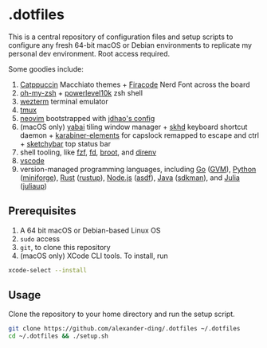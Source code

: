 # .dotfiles

This is a central repository of configuration files and setup scripts to configure any fresh 64-bit macOS or Debian environments to replicate my personal dev environment.
Root access required.

Some goodies include:

1. [Catppuccin](https://github.com/catppuccin/catppuccin) Macchiato themes + [Firacode](https://github.com/tonsky/FiraCode) Nerd Font across the board
1. [oh-my-zsh](https://ohmyz.sh/) + [powerlevel10k](https://github.com/romkatv/powerlevel10k) zsh shell
1. [wezterm](https://wezfurlong.org/wezterm/) terminal emulator
1. [tmux](https://github.com/tmux/tmux/wiki)
1. [neovim](https://neovim.io/) bootstrapped with [jdhao's config](https://github.com/jdhao/nvim-config)
1. (macOS only) [yabai](https://github.com/koekeishiya/yabai) tiling window manager + [skhd](https://github.com/koekeishiya/skhd) keyboard shortcut daemon + [karabiner-elements](https://karabiner-elements.pqrs.org/) for capslock remapped to escape and ctrl + [sketchybar](https://github.com/FelixKratz/SketchyBar) top status bar
1. shell tooling, like [fzf](https://github.com/junegunn/fzf), [fd](https://github.com/sharkdp/fd), [broot](https://dystroy.org/broot/), and [direnv](https://direnv.net/)
1. [vscode](https://code.visualstudio.com/)
1. version-managed programming languages, including [Go](https://go.dev/) ([GVM](https://github.com/moovweb/gvm)), [Python](https://www.python.org/) ([miniforge](https://github.com/conda-forge/miniforge)), [Rust](https://www.rust-lang.org/) ([rustup](https://github.com/rust-lang/rustup)), [Node.js](https://nodejs.org/en/) ([asdf](https://asdf-vm.com/)), [Java](https://www.java.com/) ([sdkman](https://sdkman.io/)), and [Julia](https://julialang.org/) ([juliaup](https://github.com/JuliaLang/juliaup))

## Prerequisites

1. A 64 bit macOS or Debian-based Linux OS
1. `sudo` access
1. `git`, to clone this repository
1. (macOS only) XCode CLI tools. To install, run

```bash
xcode-select --install
```

## Usage

Clone the repository to your home directory and run the setup script.

```bash
git clone https://github.com/alexander-ding/.dotfiles ~/.dotfiles
cd ~/.dotfiles && ./setup.sh
```
